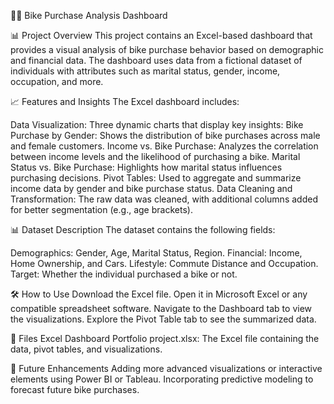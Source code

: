 🚴‍♀️ Bike Purchase Analysis Dashboard

📊 Project Overview
This project contains an Excel-based dashboard that provides a visual analysis of bike purchase behavior based on demographic and financial data. The dashboard uses data from a fictional dataset of individuals with attributes such as marital status, gender, income, occupation, and more.

📈 Features and Insights
The Excel dashboard includes:

Data Visualization: Three dynamic charts that display key insights:
Bike Purchase by Gender: Shows the distribution of bike purchases across male and female customers.
Income vs. Bike Purchase: Analyzes the correlation between income levels and the likelihood of purchasing a bike.
Marital Status vs. Bike Purchase: Highlights how marital status influences purchasing decisions.
Pivot Tables: Used to aggregate and summarize income data by gender and bike purchase status.
Data Cleaning and Transformation: The raw data was cleaned, with additional columns added for better segmentation (e.g., age brackets).

📊 Dataset Description
The dataset contains the following fields:

Demographics: Gender, Age, Marital Status, Region.
Financial: Income, Home Ownership, and Cars.
Lifestyle: Commute Distance and Occupation.
Target: Whether the individual purchased a bike or not.

🛠️ How to Use
Download the Excel file.
Open it in Microsoft Excel or any compatible spreadsheet software.
Navigate to the Dashboard tab to view the visualizations.
Explore the Pivot Table tab to see the summarized data.

📂 Files
Excel Dashboard Portfolio project.xlsx: The Excel file containing the data, pivot tables, and visualizations.

🚀 Future Enhancements
Adding more advanced visualizations or interactive elements using Power BI or Tableau.
Incorporating predictive modeling to forecast future bike purchases.
